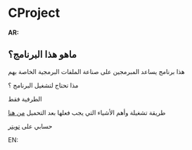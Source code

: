 # CProject

**AR:**

## ماهو هذا البرنامج؟
هذا برنامج يساعد المبرمجين على صناعة الملفات البرمجية الخاصة بهم

مذا تحتاج لتشغيل البرنامج ؟

الطرفية فقط

طريقة تشغيلة وأهم الأشياء التي يجب فعلها بعد التحميل [من هنا](https://youtu.be/JyyVMRk-5zY)

حسابي على [تويتر](twitter.com/F14Commander)


EN:
